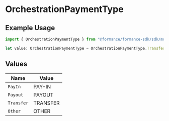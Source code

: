 # OrchestrationPaymentType

## Example Usage

```typescript
import { OrchestrationPaymentType } from "@formance/formance-sdk/sdk/models/shared";

let value: OrchestrationPaymentType = OrchestrationPaymentType.Transfer;
```

## Values

| Name       | Value      |
| ---------- | ---------- |
| `PayIn`    | PAY-IN     |
| `Payout`   | PAYOUT     |
| `Transfer` | TRANSFER   |
| `Other`    | OTHER      |
